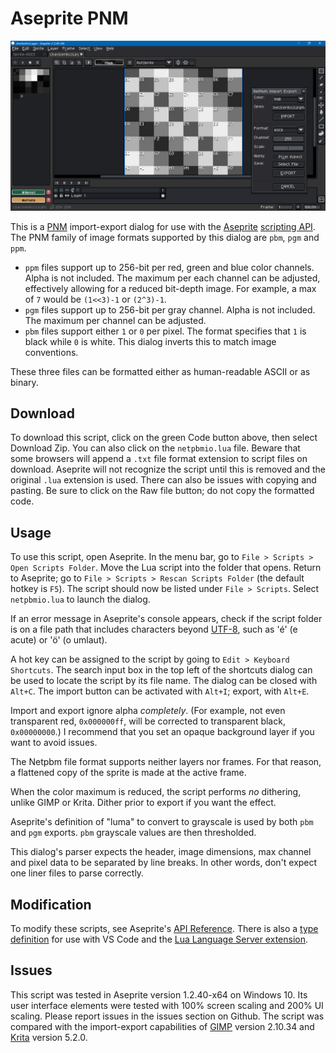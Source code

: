 # Aseprite PNM

![Screen Cap](screenCap.png)

This is a [PNM](https://en.wikipedia.org/wiki/Netpbm) import-export dialog for use with the [Aseprite](https://www.aseprite.org/) [scripting API](https://www.aseprite.org/docs/scripting/). The PNM family of image formats supported by this dialog are `pbm`, `pgm` and `ppm`.

- `ppm` files support up to 256-bit per red, green and blue color channels. Alpha is not included. The maximum per each channel can be adjusted, effectively allowing for a reduced bit-depth image. For example, a max of `7` would be `(1<<3)-1` or `(2^3)-1`.
- `pgm` files support up to 256-bit per gray channel. Alpha is not included. The maximum per channel can be adjusted.
- `pbm` files support either `1` or `0` per pixel. The format specifies that `1` is black while `0` is white. This dialog inverts this to match image conventions.

These three files can be formatted either as human-readable ASCII or as binary.

## Download

To download this script, click on the green Code button above, then select Download Zip. You can also click on the `netpbmio.lua` file. Beware that some browsers will append a `.txt` file format extension to script files on download. Aseprite will not recognize the script until this is removed and the original `.lua` extension is used. There can also be issues with copying and pasting. Be sure to click on the Raw file button; do not copy the formatted code.

## Usage

To use this script, open Aseprite. In the menu bar, go to `File > Scripts > Open Scripts Folder`. Move the Lua script into the folder that opens. Return to Aseprite; go to `File > Scripts > Rescan Scripts Folder` (the default hotkey is `F5`). The script should now be listed under `File > Scripts`. Select `netpbmio.lua` to launch the dialog.

If an error message in Aseprite's console appears, check if the script folder is on a file path that includes characters beyond [UTF-8](https://en.wikipedia.org/wiki/UTF-8), such as 'é' (e acute) or 'ö' (o umlaut).

A hot key can be assigned to the script by going to `Edit > Keyboard Shortcuts`. The search input box in the top left of the shortcuts dialog can be used to locate the script by its file name. The dialog can be closed with `Alt+C`. The import button can be activated with `Alt+I`; export, with `Alt+E`.

Import and export ignore alpha *completely*. (For example, not even transparent red, `0x000000ff`, will be corrected to transparent black, `0x00000000`.) I recommend that you set an opaque background layer if you want to avoid issues.

The Netpbm file format supports neither layers nor frames. For that reason, a flattened copy of the sprite is made at the active frame.

When the color maximum is reduced, the script performs *no* dithering, unlike GIMP or Krita. Dither prior to export if you want the effect. 

Aseprite's definition of "luma" to convert to grayscale is used by both `pbm` and `pgm` exports. `pbm` grayscale values are then thresholded.

This dialog's parser expects the header, image dimensions, max channel and pixel data to be separated by line breaks. In other words, don't expect one liner files to parse correctly.

## Modification

To modify these scripts, see Aseprite's [API Reference](https://github.com/aseprite/api). There is also a [type definition](https://github.com/behreajj/aseprite-type-definition) for use with VS Code and the [Lua Language Server extension](https://github.com/LuaLS/lua-language-server).

## Issues

This script was tested in Aseprite version 1.2.40-x64 on Windows 10. Its user interface elements were tested with 100% screen scaling and 200% UI scaling. Please report issues in the issues section on Github. The script was compared with the import-export capabilities of [GIMP](https://www.gimp.org/) version 2.10.34 and [Krita](https://krita.org/) version 5.2.0. 